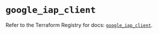 # `google_iap_client`

Refer to the Terraform Registry for docs: [`google_iap_client`](https://registry.terraform.io/providers/hashicorp/google/6.36.1/docs/resources/iap_client).
